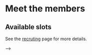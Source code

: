 <script setup>
import { VPTeamMembers } from 'vitepress/theme'

const members = [
  {
    avatar: 'https://img2.finalfantasyxiv.com/f/040caef37e001cbc608ce33f1916c2dd_777c57311d510ca65dac3c1077dee435fc0_96x96.jpg?1663706276',
    name: 'Maki Yato',
    title: 'Main Tank',
    org: 'FFLOGS',
    orgLink: 'https://www.fflogs.com/character/id/137685'
  },
  {
    avatar: 'https://img2.finalfantasyxiv.com/f/e7d5bbfd231842ba050b0b091d940133_f0a43d6e5eea19af337a176e9836acddfc0_96x96.jpg?1664585219',
    name: 'Leon Glaves',
    title: 'Off Tank',
    org: 'FFLOGS',
    orgLink: 'https://www.fflogs.com/character/id/18796231'
  },
  {
    avatar: 'https://img2.finalfantasyxiv.com/f/76207937f8c9a5e2f5dc149c0ab15f70_40d57ba713628f3f1ef5ef204b6d76d2fc0_96x96.jpg?1657995139',
    name: 'Elizynne E\'yla',
    title: 'Pure Healer',
    org: 'FFLOGS',
    orgLink: 'https://www.fflogs.com/character/eu/ragnarok/elizynne%20e%27yla',
    links: [
      {
        icon: 'discord',
        link: 'https://discordapp.com/users/228154454304751626/'
      }
    ]
  },
  {
    avatar: 'https://img2.finalfantasyxiv.com/f/41a6cce8bf7411adc78dc4c22a665608_5047bc596a4bab2dc7f7c120bb22dec5fc0_96x96.jpg?1664584758',
    name: 'Siero Mclala',
    title: 'Melee',
    org: 'FFLOGS',
    orgLink: 'https://www.fflogs.com/character/id/11604165',
  },
  {
    avatar: 'https://img2.finalfantasyxiv.com/f/03a93c1264f864a1b62f9a507ffd4943_40d57ba713628f3f1ef5ef204b6d76d2fc0_96x96.jpg?1661719909',
    name: 'Meluna Miyazaki',
    title: 'Melee',
    org: 'FFLOGS',
    orgLink: 'https://www.fflogs.com/character/eu/ragnarok/meluna%20miyazaki',
  },
  {
    avatar: 'https://img2.finalfantasyxiv.com/f/e5186396ae58e4e54ec955345e677046_f0a43d6e5eea19af337a176e9836acddfc0_96x96.jpg?1664613852',
    name: 'Shizune Noraneko',
    title: 'Ranged Physical',
    org: 'FFLOGS',
    orgLink: 'https://www.fflogs.com/character/id/18797922',
  },
  {
    avatar: 'https://img2.finalfantasyxiv.com/f/cb6632a5931eb842b9abfc842b2727c7_40d57ba713628f3f1ef5ef204b6d76d2fc0_96x96.jpg?1658452507',
    name: 'Emi E\'yla',
    title: 'Caster',
    org: 'FFLOGS',
    orgLink: 'https://www.fflogs.com/character/eu/ragnarok/emi%20e%27yla',
    links: [
      { 
        icon: 'discord',
        link: 'https://discordapp.com/users/102178270178480128/'
      }
    ]
  }
]

const recruiting = [
  {
    avatar: '/hlr4.svg',
    name: 'Healer',
    title: 'Barrier',
    org: '',
    orgLink: '',
  }
]

</script>
# Meet the members

<VPTeamMembers size="medium" :members="members" />

## Available slots

See the [recruting](./recruiting.md) page for more details.

<VPTeamMembers size="small" :members="recruiting" />
-->
